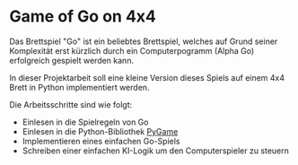 # Game of Go on 4x4

Das Brettspiel "Go" ist ein beliebtes Brettspiel, welches auf Grund seiner Komplexität erst kürzlich durch ein Computerpogramm (Alpha Go) erfolgreich gespielt werden kann.

In dieser Projektarbeit soll eine kleine Version dieses Spiels auf einem 4x4 Brett in Python implementiert werden.

Die Arbeitsschritte sind wie folgt:
- Einlesen in die Spielregeln von Go
- Einlesen in die Python-Bibliothek [PyGame](https://github.com/pygame/pygame)
- Implementieren eines einfachen Go-Spiels
- Schreiben einer einfachen KI-Logik um den Computerspieler zu steuern


